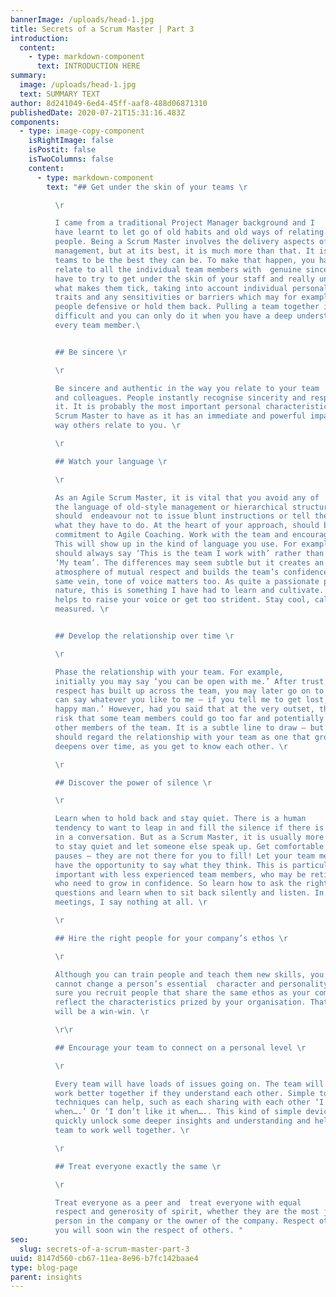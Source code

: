 ```yaml
---
bannerImage: /uploads/head-1.jpg
title: Secrets of a Scrum Master | Part 3
introduction:
  content:
    - type: markdown-component
      text: INTRODUCTION HERE
summary:
  image: /uploads/head-1.jpg
  text: SUMMARY TEXT
author: 8d241049-6ed4-45ff-aaf8-488d06871310
publishedDate: 2020-07-21T15:31:16.483Z
components:
  - type: image-copy-component
    isRightImage: false
    isPostit: false
    isTwoColumns: false
    content:
      - type: markdown-component
        text: "## Get under the skin of your teams \r

          \r

          I came from a traditional Project Manager background and I
          have learnt to let go of old habits and old ways of relating to
          people. Being a Scrum Master involves the delivery aspects of project
          management, but at its best, it is much more than that. It is enabling
          teams to be the best they can be. To make that happen, you have to
          relate to all the individual team members with  genuine sincerity. You
          have to try to get under the skin of your staff and really understand
          what makes them tick, taking into account individual personality
          traits and any sensitivities or barriers which may for example make
          people defensive or hold them back. Pulling a team together is
          difficult and you can only do it when you have a deep understanding of
          every team member.\ 


          ## Be sincere \r

          \r

          Be sincere and authentic in the way you relate to your team
          and colleagues. People instantly recognise sincerity and respond to
          it. It is probably the most important personal characteristic for a
          Scrum Master to have as it has an immediate and powerful impact on the
          way others relate to you. \r

          \r

          ## Watch your language \r

          \r

          As an Agile Scrum Master, it is vital that you avoid any of
          the language of old-style management or hierarchical structures. You
          should  endeavour not to issue blunt instructions or tell the team
          what they have to do. At the heart of your approach, should be a
          commitment to Agile Coaching. Work with the team and encourage them.
          This will show up in the kind of language you use. For example, you
          should always say ‘This is the team I work with’ rather than call them
          ‘My team’. The differences may seem subtle but it creates an
          atmosphere of mutual respect and builds the team’s confidence. In the
          same vein, tone of voice matters too. As quite a passionate person by
          nature, this is something I have had to learn and cultivate. It never
          helps to raise your voice or get too strident. Stay cool, calm and
          measured. \r


          ## Develop the relationship over time \r

          \r

          Phase the relationship with your team. For example,
          initially you may say ‘you can be open with me.’ After trust and
          respect has built up across the team, you may later go on to say: ‘You
          can say whatever you like to me – if you tell me to get lost, I am a
          happy man.’ However, had you said that at the very outset, there is a
          risk that some team members could go too far and potentially offend
          other members of the team. It is a subtle line to draw – but you
          should regard the relationship with your team as one that grows and
          deepens over time, as you get to know each other. \r

          \r

          ## Discover the power of silence \r

          \r

          Learn when to hold back and stay quiet. There is a human
          tendency to want to leap in and fill the silence if there is a pause
          in a conversation. But as a Scrum Master, it is usually more fruitful
          to stay quiet and let someone else speak up. Get comfortable with long
          pauses – they are not there for you to fill! Let your team members
          have the opportunity to say what they think. This is particularly
          important with less experienced team members, who may be reticent and
          who need to grow in confidence. So learn how to ask the right
          questions and learn when to sit back silently and listen. In some
          meetings, I say nothing at all. \r

          \r

          ## Hire the right people for your company’s ethos \r

          \r

          Although you can train people and teach them new skills, you
          cannot change a person’s essential  character and personality. Make
          sure you recruit people that share the same ethos as your company and
          reflect the characteristics prized by your organisation. That way, it
          will be a win-win. \r

          \r\r

          ## Encourage your team to connect on a personal level \r

          \r

          Every team will have loads of issues going on. The team will
          work better together if they understand each other. Simple tools and
          techniques can help, such as each sharing with each other ‘I like it
          when….’ Or ‘I don’t like it when….. This kind of simple device can
          quickly unlock some deeper insights and understanding and help the
          team to work well together. \r

          \r

          ## Treat everyone exactly the same \r

          \r

          Treat everyone as a peer and  treat everyone with equal
          respect and generosity of spirit, whether they are the most junior
          person in the company or the owner of the company. Respect others and
          you will soon win the respect of others. "
seo:
  slug: secrets-of-a-scrum-master-part-3
uuid: 8147d560-cb67-11ea-8e96-b7fc142baae4
type: blog-page
parent: insights
---
```

